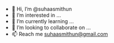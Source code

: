 - 👋 Hi, I’m @suhaasmithun
- 👀 I’m interested in ...
- 🌱 I’m currently learning ...
- 💞️ I’m looking to collaborate on ...
- 📫 Reach me suhaasmithun@gmail.com

<!---
suhaasmithun/suhaasmithun is a ✨ special ✨ repository because its `README.md` (this file) appears on your GitHub profile.
You can click the Preview link to take a look at your changes.
--->
